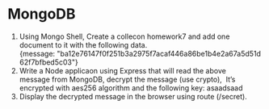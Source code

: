 # MongoDB

1. Using Mongo Shell, Create a collecon
homework7 and add one document to it with the following data.
{message: "ba12e76147f0f251b3a2975f7acaf446a86be1b4e2a67a5d51d62f7bfbed5c03"}
2. Write a Node applicaon
using Express that will read the above
message from MongoDB, decrypt the message (use crypto),  It’s
encrypted with aes256 algorithm and the following key: asaadsaad
3. Display the decrypted message in the browser using route
(/secret).
